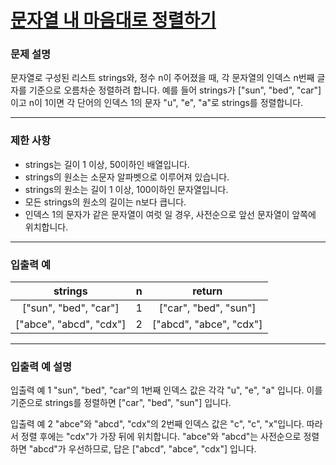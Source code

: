 # [문자열 내 마음대로 정렬하기](https://programmers.co.kr/learn/courses/30/lessons/12915)

### 문제 설명

문자열로 구성된 리스트 strings와, 정수 n이 주어졌을 때, 각 문자열의 인덱스 n번째 글자를 기준으로 오름차순 정렬하려 합니다. 예를 들어 strings가 ["sun", "bed", "car"]이고 n이 1이면 각 단어의 인덱스 1의 문자 "u", "e", "a"로 strings를 정렬합니다.

---

### 제한 사항

- strings는 길이 1 이상, 50이하인 배열입니다.
- strings의 원소는 소문자 알파벳으로 이루어져 있습니다.
- strings의 원소는 길이 1 이상, 100이하인 문자열입니다.
- 모든 strings의 원소의 길이는 n보다 큽니다.
- 인덱스 1의 문자가 같은 문자열이 여럿 일 경우, 사전순으로 앞선 문자열이 앞쪽에 위치합니다.

---

### 입출력 예

|   strings   |   n   |   return   |
| :---: | :---: | :---: |
|   ["sun", "bed", "car"]  |  1  |  ["car", "bed", "sun"]  |
|   ["abce", "abcd", "cdx"]  |  2  |  ["abcd", "abce", "cdx"]  |

---

### 입출력 예 설명

입출력 예 1
"sun", "bed", "car"의 1번째 인덱스 값은 각각 "u", "e", "a" 입니다. 이를 기준으로 strings를 정렬하면 ["car", "bed", "sun"] 입니다.

입출력 예 2
"abce"와 "abcd", "cdx"의 2번째 인덱스 값은 "c", "c", "x"입니다. 따라서 정렬 후에는 "cdx"가 가장 뒤에 위치합니다. "abce"와 "abcd"는 사전순으로 정렬하면 "abcd"가 우선하므로, 답은 ["abcd", "abce", "cdx"] 입니다.